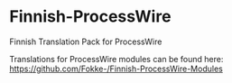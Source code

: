 # Finnish-ProcessWire
Finnish Translation Pack for ProcessWire

Translations for ProcessWire modules can be found here:
https://github.com/Fokke-/Finnish-ProcessWire-Modules
